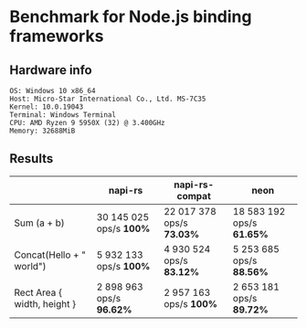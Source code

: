# Benchmark for Node.js binding frameworks

## Hardware info

```
OS: Windows 10 x86_64
Host: Micro-Star International Co., Ltd. MS-7C35
Kernel: 10.0.19043
Terminal: Windows Terminal
CPU: AMD Ryzen 9 5950X (32) @ 3.400GHz
Memory: 32688MiB
```

## Results

|                             | napi-rs                    | napi-rs-compat                | neon                         |
| --------------------------- | -------------------------- | ----------------------------- | ---------------------------- |
| Sum (a + b)                 | 30 145 025 ops/s  **100%** | 22 017 378 ops/s   **73.03%** | 18 583 192 ops/s  **61.65%** |
| Concat(Hello + " world")    | 5 932 133 ops/s **100%**   | 4 930 524 ops/s  **83.12%**   | 5 253 685 ops/s  **88.56%**  |
| Rect Area { width, height } | 2 898 963 ops/s **96.62%** | 2 957 163 ops/s **100%**      | 2 653 181 ops/s **89.72%**   |

